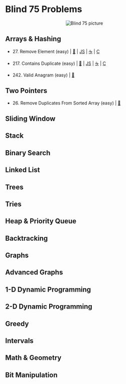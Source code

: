 # Blind 75 Problems
<p align="center">
  <img src="https://media-cn.lintcode.com/new_storage_v2/public/202211/8a25d4cb-60e8-4007-8cb7-0b86ff6093ad.png" alt="Blind 75 picture">
</p>

## Arrays & Hashing
- 27\. Remove Element (easy) 
| [🐍](https://github.com/flenhu/leetcode/blob/main/Python/easy/27_removeElement.ipynb)
| [JS](https://github.com/flenhu/leetcode)
| [☕️](https://github.com/flenhu/leetcode) 
| [C](https://github.com/flenhu/leetcode) 

- 217\. Contains Duplicate (easy)
| [🐍](https://github.com/flenhu/leetcode/blob/main/Python/easy/217_containsDuplicate.ipynb) 
| [JS](https://github.com/flenhu/leetcode) 
| [☕️](https://github.com/flenhu/leetcode) 
| [C](https://github.com/flenhu/leetcode)

- 242\. Valid Anagram (easy)
| [🐍](https://github.com/flenhu/leetcode/blob/main/Python/easy/242_validAnagram.ipynb) 

## Two Pointers
- 26\. Remove Duplicates From Sorted Array (easy) 
| [🐍](https://github.com/flenhu/leetcode/blob/main/Python/easy/26_removeDuplicatesFromSortedArray.ipynb)

## Sliding Window

## Stack

## Binary Search

## Linked List

## Trees

## Tries

## Heap & Priority Queue

## Backtracking 

## Graphs

## Advanced Graphs

## 1-D Dynamic Programming

## 2-D Dynamic Programming 

## Greedy

## Intervals

## Math & Geometry

## Bit Manipulation

